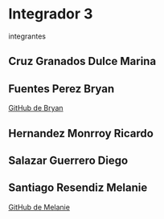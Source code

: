 # Integrador 3

integrantes 

## Cruz Granados Dulce Marina 


## Fuentes Perez Bryan
[GitHub de Bryan](https://github.com/bryanfpp)


## Hernandez Monrroy Ricardo 


## Salazar Guerrero Diego 


## Santiago Resendiz Melanie
[GitHub de Melanie](https://github.com/melaniesantiago)